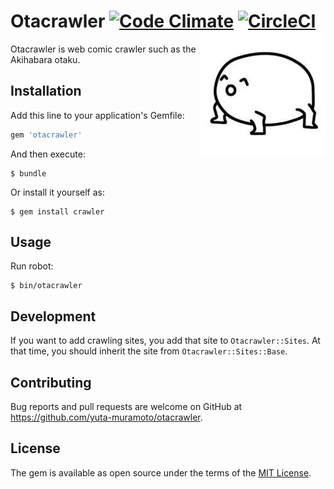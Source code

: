 # Otacrawler [![Code Climate](https://codeclimate.com/github/yuta-muramoto/otacrawler/badges/gpa.svg)](https://codeclimate.com/github/yuta-muramoto/otacrawler) [![CircleCI](https://circleci.com/gh/yuta-muramoto/otacrawler/tree/test.svg?style=svg)](https://circleci.com/gh/yuta-muramoto/otacrawler/tree/test) <img src="img/IMG_6837.JPG" align="right">


Otacrawler is web comic crawler such as the Akihabara otaku.

## Installation

Add this line to your application's Gemfile:

```ruby
gem 'otacrawler'
```

And then execute:

    $ bundle

Or install it yourself as:

    $ gem install crawler

## Usage

Run robot:

    $ bin/otacrawler

## Development

If you want to add crawling sites, you add that site to `Otacrawler::Sites`. At that time, you should inherit the site from `Otacrawler::Sites::Base`.

## Contributing

Bug reports and pull requests are welcome on GitHub at https://github.com/yuta-muramoto/otacrawler.


## License

The gem is available as open source under the terms of the [MIT License](http://opensource.org/licenses/MIT).
